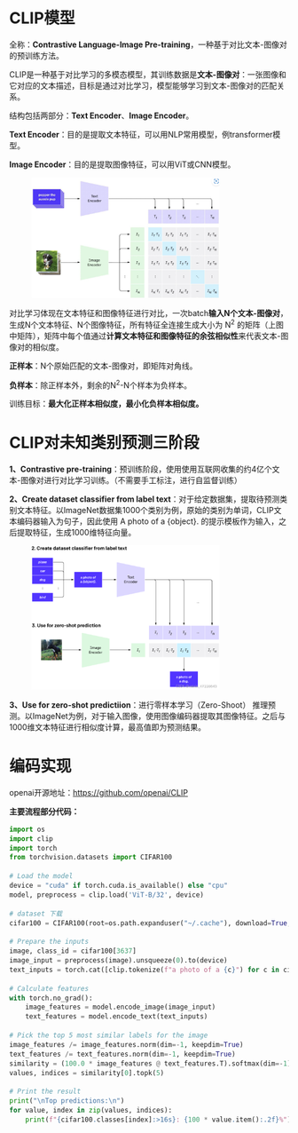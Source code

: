 # CLIP模型
全称：**Contrastive Language-Image Pre-training**，一种基于对比文本-图像对的预训练方法。

CLIP是一种基于对比学习的多模态模型，其训练数据是**文本-图像对**：一张图像和它对应的文本描述，目标是通过对比学习，模型能够学习到文本-图像对的匹配关系。

结构包括两部分：**Text Encoder**、**Image Encoder**。

**Text Encoder**：目的是提取文本特征，可以用NLP常用模型，例transformer模型。

**Image Encoder**：目的是提取图像特征，可以用ViT或CNN模型。

<figure>
  <img src="CLIP总体架构示意.png" alt="U型架构" style="max-width:80%;">
  <figcaption></figcaption>
</figure>


对比学习体现在文本特征和图像特征进行对比，一次batch**输入N个文本-图像对**，生成N个文本特征、N个图像特征，所有特征全连接生成大小为 N<sup>2</sup> 的矩阵（上图中矩阵），矩阵中每个值通过**计算文本特征和图像特征的余弦相似性**来代表文本-图像对的相似度。

**正样本**：N个原始匹配的文本-图像对，即矩阵对角线。

**负样本**：除正样本外，剩余的N<SUP>2</SUP>-N个样本为负样本。

训练目标：**最大化正样本相似度，最小化负样本相似度。**

# CLIP对未知类别预测三阶段
**1、Contrastive pre-training**：预训练阶段，使用使用互联网收集的约4亿个文本-图像对进行对比学习训练。（不需要手工标注，进行自监督训练）

**2、Create dataset classifier from label text**：对于给定数据集，提取待预测类别文本特征。以ImageNet数据集1000个类别为例，原始的类别为单词，CLIP文本编码器输入为句子，因此使用 A photo of a {object}. 的提示模板作为输入，之后提取特征，生成1000维特征向量。

<figure>
  <img src="类别预测.png" alt="类别预测" style="max-width:80%;">
  <figcaption></figcaption>
</figure>


**3、Use for zero-shot predictiion**：进行零样本学习（Zero-Shoot） 推理预测。以ImageNet为例，对于输入图像，使用图像编码器提取其图像特征。之后与1000维文本特征进行相似度计算，最高值即为预测结果。

# 编码实现
openai开源地址：https://github.com/openai/CLIP

**主要流程部分代码：**
```python
import os
import clip
import torch
from torchvision.datasets import CIFAR100

# Load the model
device = "cuda" if torch.cuda.is_available() else "cpu"
model, preprocess = clip.load('ViT-B/32', device)

# dataset 下载
cifar100 = CIFAR100(root=os.path.expanduser("~/.cache"), download=True, train=False)

# Prepare the inputs
image, class_id = cifar100[3637]
image_input = preprocess(image).unsqueeze(0).to(device)
text_inputs = torch.cat([clip.tokenize(f"a photo of a {c}") for c in cifar100.classes]).to(device)

# Calculate features
with torch.no_grad():
    image_features = model.encode_image(image_input)
    text_features = model.encode_text(text_inputs)

# Pick the top 5 most similar labels for the image
image_features /= image_features.norm(dim=-1, keepdim=True)
text_features /= text_features.norm(dim=-1, keepdim=True)
similarity = (100.0 * image_features @ text_features.T).softmax(dim=-1)
values, indices = similarity[0].topk(5)

# Print the result
print("\nTop predictions:\n")
for value, index in zip(values, indices):
    print(f"{cifar100.classes[index]:>16s}: {100 * value.item():.2f}%")
```
